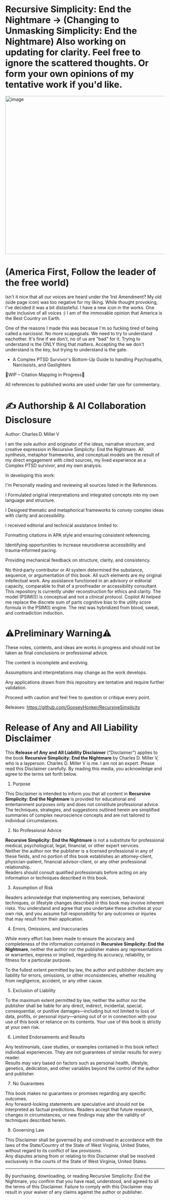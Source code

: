 # Recursive Simplicity: End the Nightmare -> (Changing to Unmasking Simplicity: End the Nightmare) Also working on updating for clarity. Feel free to ignore the scattered thoughts. Or form your own opinions of my tentative work if you'd like.
<img width="800" height="500" alt="image" src="https://github.com/user-attachments/assets/5df8c6ed-081c-48ce-bb55-429b52c18026" />

# (America First, Follow the leader of the free world)
Isn't it nice that all our voices are heard under the 1rst Amendment?
My old (side page icon) was too negative for my liking. While thought provoking, I've decided it was a bit distasteful. I have a new icon in the works. One quite inclusive of all voices :)
I am of the immovable opinion that America is the Best Country on Earth.

One of the reasons I made this was becasue I'm so fucking tired of being called a narcissist. No more scapegoats. We need to try to understand eachother. It's fine if we don't, no of us are "bad" for it. Trying to understand is the ONLY thing that matters. Accepting the we don't understand is the key, but trying to understand is the gate.


- A Complex PTSD Survivor's Bottom-Up Guide to handling Psychopaths, Narcissists, and Gaslighters

🚧WIP – Citation Mapping in Progress🚧

All references to published works are used under fair use for commentary.

# ✍️ Authorship & AI Collaboration Disclosure

Author: Charles D. Miller V

I am the sole author and originator of the ideas, narrative structure, and creative expression in Recursive Simplicity: End the Nightmare. All synthesis, metaphor frameworks, and conceptual models are the result of my direct engagement with cited sources, my lived experience as a Complex PTSD survivor, and my own analysis.

In developing this work:

I'm Personally reading and reviewing all sources listed in the References.

I Formulated original interpretations and integrated concepts into my own language and structure.

I Designed thematic and metaphorical frameworks to convey complex ideas with clarity and accessibility.

I received editorial and technical assistance limited to:

Formatting citations in APA style and ensuring consistent referencing.

Identifying opportunities to increase neurodiverse accessibility and trauma‑informed pacing.

Providing mechanical feedback on structure, clarity, and consistency.

No third‑party contributor or AI system determined the substance, sequence, or argumentation of this book. All such elements are my original intellectual work. Any assistance functioned in an advisory or editorial capacity, comparable to that of a proofreader or accessibility consultant. This repository is currently under reconstruction for ethics and clarity. The model (PSIM(I)) is conceptual and not a clinical protocol. Copilot AI helped me replace the discrete sum of parts cognitive bias to the utility score formula in the PSIM(I) engine. The rest was hybridized from blood, sweat, and contradiction induction. 

⚠️Preliminary Warning⚠️
===

These notes, contents, and ideas are works in progress and should not be taken as final conclusions or professional advice.

The content is incomplete and evolving.

Assumptions and interpretations may change as the work develops.

Any applications drawn from this repository are tentative and require further validation.

Proceed with caution and feel free to question or critique every point.

Releases: https://github.com/GooseyHonker/RecursiveSimplicity

# **Release of Any and All Liability Disclaimer**

This **Release of Any and All Liability Disclaimer** (“Disclaimer”) applies to the book **Recursive Simplicity: End the Nightmare** by Charles D. Miller V, who is a layperson. Charles D. Miller V is me. I am not an expert. Please read this Disclaimer carefully. By reading this media, you acknowledge and agree to the terms set forth below.

1. Purpose

This Disclaimer is intended to inform you that all content in **Recursive Simplicity: End the Nightmare** is provided for educational and entertainment purposes only and does not constitute professional advice. The techniques, strategies, and suggestions outlined herein are simplified summaries of complex neuroscience concepts and are not tailored to individual circumstances.

2. No Professional Advice

**Recursive Simplicity: End the Nightmare** is not a substitute for professional medical, psychological, legal, financial, or other expert services.  
Neither the author nor the publisher is a licensed professional in any of these fields, and no portion of this book establishes an attorney-client, physician-patient, financial advisor-client, or any other professional relationship.  
Readers should consult qualified professionals before acting on any information or techniques described in this book.

3. Assumption of Risk

Readers acknowledge that implementing any exercises, behavioral techniques, or lifestyle changes described in this book may involve inherent risks. You understand and agree that you undertake these activities at your own risk, and you assume full responsibility for any outcomes or injuries that may result from their application.

4. Errors, Omissions, and Inaccuracies

While every effort has been made to ensure the accuracy and completeness of the information contained in **Recursive Simplicity: End the Nightmare**, neither the author nor the publisher makes any representations or warranties, express or implied, regarding its accuracy, reliability, or fitness for a particular purpose.

To the fullest extent permitted by law, the author and publisher disclaim any liability for errors, omissions, or other inconsistencies, whether resulting from negligence, accident, or any other cause.

5. Exclusion of Liability

To the maximum extent permitted by law, neither the author nor the publisher shall be liable for any direct, indirect, incidental, special, consequential, or punitive damages—including but not limited to loss of data, profits, or personal injury—arising out of or in connection with your use of this book or reliance on its contents. Your use of this book is strictly at your own risk.

6. Limited Endorsements and Results

Any testimonials, case studies, or examples contained in this book reflect individual experiences. They are not guarantees of similar results for every reader.  
Results may vary based on factors such as personal health, lifestyle, genetics, dedication, and other variables beyond the control of the author and publisher.

7. No Guarantees

This book makes no guarantees or promises regarding any specific outcomes.  
Any forward-looking statements are speculative and should not be interpreted as factual predictions. Readers accept that future research, changes in circumstances, or new findings may alter the validity of techniques described herein.

8. Governing Law

This Disclaimer shall be governed by and construed in accordance with the laws of the State/Country of the State of West Virginia, United States, without regard to its conflict of law provisions.  
Any disputes arising from or relating to this Disclaimer shall be resolved exclusively in the courts of the State of West Virginia, United States.

---

By purchasing, downloading, or reading Recursive Simplicity: End the Nightmare, you confirm that you have read, understood, and agreed to all the terms of this Disclaimer. Failure to comply with this Disclaimer may result in your waiver of any claims against the author or publisher.
